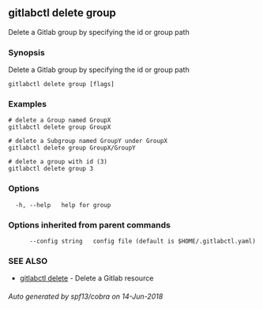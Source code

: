 ## gitlabctl delete group

Delete a Gitlab group by specifying the id or group path

### Synopsis

Delete a Gitlab group by specifying the id or group path

```
gitlabctl delete group [flags]
```

### Examples

```
# delete a Group named GroupX
gitlabctl delete group GroupX

# delete a Subgroup named GroupY under GroupX
gitlabctl delete group GroupX/GroupY

# delete a group with id (3)
gitlabctl delete group 3
```

### Options

```
  -h, --help   help for group
```

### Options inherited from parent commands

```
      --config string   config file (default is $HOME/.gitlabctl.yaml)
```

### SEE ALSO

* [gitlabctl delete](gitlabctl_delete.md)	 - Delete a Gitlab resource

###### Auto generated by spf13/cobra on 14-Jun-2018
